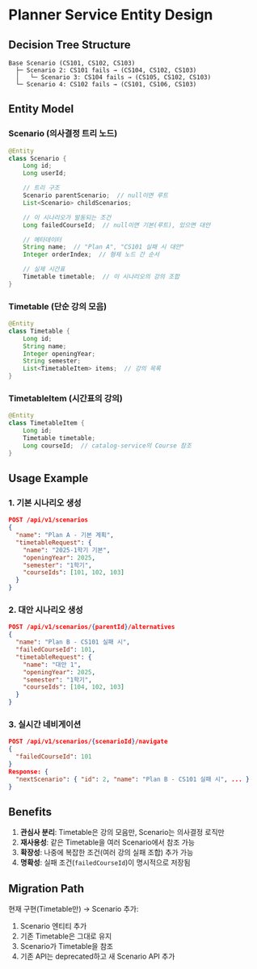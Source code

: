 # Planner Service Entity Design

## Decision Tree Structure

```
Base Scenario (CS101, CS102, CS103)
  ├─ Scenario 2: CS101 fails → (CS104, CS102, CS103)
  │   └─ Scenario 3: CS104 fails → (CS105, CS102, CS103)
  └─ Scenario 4: CS102 fails → (CS101, CS106, CS103)
```

## Entity Model

### Scenario (의사결정 트리 노드)
```java
@Entity
class Scenario {
    Long id;
    Long userId;

    // 트리 구조
    Scenario parentScenario;  // null이면 루트
    List<Scenario> childScenarios;

    // 이 시나리오가 발동되는 조건
    Long failedCourseId;  // null이면 기본(루트), 있으면 대안

    // 메타데이터
    String name;  // "Plan A", "CS101 실패 시 대안"
    Integer orderIndex;  // 형제 노드 간 순서

    // 실제 시간표
    Timetable timetable;  // 이 시나리오의 강의 조합
}
```

### Timetable (단순 강의 모음)
```java
@Entity
class Timetable {
    Long id;
    String name;
    Integer openingYear;
    String semester;
    List<TimetableItem> items;  // 강의 목록
}
```

### TimetableItem (시간표의 강의)
```java
@Entity
class TimetableItem {
    Long id;
    Timetable timetable;
    Long courseId;  // catalog-service의 Course 참조
}
```

## Usage Example

### 1. 기본 시나리오 생성
```json
POST /api/v1/scenarios
{
  "name": "Plan A - 기본 계획",
  "timetableRequest": {
    "name": "2025-1학기 기본",
    "openingYear": 2025,
    "semester": "1학기",
    "courseIds": [101, 102, 103]
  }
}
```

### 2. 대안 시나리오 생성
```json
POST /api/v1/scenarios/{parentId}/alternatives
{
  "name": "Plan B - CS101 실패 시",
  "failedCourseId": 101,
  "timetableRequest": {
    "name": "대안 1",
    "openingYear": 2025,
    "semester": "1학기",
    "courseIds": [104, 102, 103]
  }
}
```

### 3. 실시간 네비게이션
```json
POST /api/v1/scenarios/{scenarioId}/navigate
{
  "failedCourseId": 101
}
Response: {
  "nextScenario": { "id": 2, "name": "Plan B - CS101 실패 시", ... }
}
```

## Benefits

1. **관심사 분리**: Timetable은 강의 모음만, Scenario는 의사결정 로직만
2. **재사용성**: 같은 Timetable을 여러 Scenario에서 참조 가능
3. **확장성**: 나중에 복잡한 조건(여러 강의 실패 조합) 추가 가능
4. **명확성**: 실패 조건(`failedCourseId`)이 명시적으로 저장됨

## Migration Path

현재 구현(Timetable만) → Scenario 추가:
1. Scenario 엔티티 추가
2. 기존 Timetable은 그대로 유지
3. Scenario가 Timetable을 참조
4. 기존 API는 deprecated하고 새 Scenario API 추가